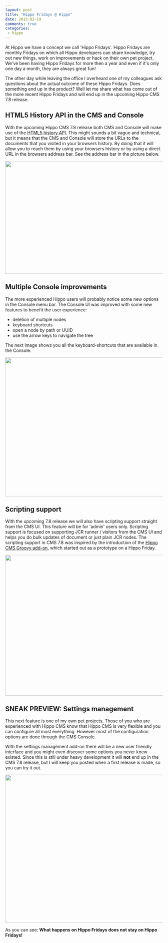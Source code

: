 ```yaml
---
layout: post
title: "Hippo Fridays @ Hippo"
date: 2013-02-19
comments: true
categories:
 - hippo
---
```


At Hippo we have a concept we call 'Hippo Fridays'. Hippo Fridays are monthly Fridays on which all Hippo developers can share knowledge, try out new things, work on improvements or hack on their own pet project. We've been having Hippo Fridays for more then a year and even if it's only one day a month, they are always great fun!

The other day while leaving the office I overheard one of my colleagues ask questions about the actual outcome of these Hippo Fridays. Does something end up in the product? Well let me share what has come out of the more recent Hippo Fridays and will end up in the upcoming Hippo CMS 7.8 release.

## HTML5 History API in the CMS and Console

With the upcoming Hippo CMS 7.8 release both CMS and Console will make use of the <a href="https://developer.mozilla.org/en-US/docs/DOM/Manipulating_the_browser_history" target="_blank">HTML5 history API</a>. This might sounds a bit vague and technical, but it means that the CMS and Console will store the URLs to the documents that you visited in your browsers history. By doing that it will allow you to reach them by using your browsers history or by using a direct URL in the browsers address bar. See the address bar in the picture below.

<img border="0" height="361" src="http://2.bp.blogspot.com/-eC3km9I8f1I/UQZADyyTZJI/AAAAAAAAAkE/_tYPm2OiDg0/s640/CapturFiles-20130128_1001.png" width="640" />

## Multiple Console improvements

The more experienced Hippo users will probably notice some new options in the Console menu bar.
The Console UI was improved with some new features to benefit the user experience:

+ deletion of multiple nodes
+ keyboard shortcuts
+ open a node by path or UUID
+ use the arrow keys to navigate the tree

The next image shows you all the keyboard-shortcuts that are available in the Console.

<img border="0" height="444" src="http://3.bp.blogspot.com/-PnfTVdMy4PA/UQZEv3uTtQI/AAAAAAAAAkk/eh6T3t8pVRg/s640/CapturFiles-20130128_1001_2.png" width="640" />

## Scripting support

With the upcoming 7.8 release we will also have scripting support straight from the CMS UI. This feature will be for 'admin' users only. Scripting support is focused on supporting JCR runner / visitors from the CMS UI and helps you do bulk updates of document or just plain JCR nodes. The scripting support in CMS 7.8 was inspired by the introduction of the <a href="http://blog.jeroenreijn.com/2012/05/introducing-hippo-cms-groovy-add-on.html" target="_blank">Hippo CMS Groovy add-on</a>, which started out as a prototype on a Hippo Friday.

<img border="0" height="450" src="http://4.bp.blogspot.com/-2Mj6xmhuZlg/UQZC3NQqxCI/AAAAAAAAAkU/UDvcv67VHGU/s640/CapturFiles-20130128_1001_1.png" width="640" />

## SNEAK PREVIEW: Settings management

This next feature is one of my own pet projects. Those of you who are experienced with Hippo CMS know that Hippo CMS is very flexible and you can configure all most everything. However most of the configuration options are done through the CMS Console.

With the settings management add-on there will be a new user friendly interface and you might even discover some options you never knew existed. Since this is still under heavy development it will <b>not</b> end up in the CMS 7.8 release, but I will keep you posted when a first release is made, so you can try it out.

<img border="0" height="473" src="http://3.bp.blogspot.com/-t23JJ_U5xxc/URoQRna9D5I/AAAAAAAAAk8/SSBrgo9fi5A/s640/hippo-settings-addon.png" width="640" />

As you can see: <b>What happens on Hippo Fridays does not stay on Hippo Fridays!</b>
